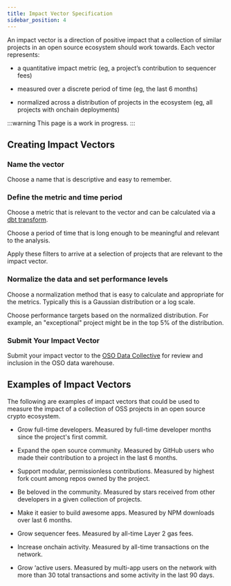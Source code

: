 ```yaml
---
title: Impact Vector Specification
sidebar_position: 4
---
```


An impact vector is a direction of positive impact that a collection of similar projects in an open source ecosystem should work towards. Each vector represents:

- a quantitative impact metric (eg, a project’s contribution to sequencer fees)

- measured over a discrete period of time (eg, the last 6 months)

- normalized across a distribution of projects in the ecosystem (eg, all projects with onchain deployments)

:::warning
This page is a work in progress.
:::

## Creating Impact Vectors

### Name the vector

Choose a name that is descriptive and easy to remember.

### Define the metric and time period

Choose a metric that is relevant to the vector and can be calculated via a [dbt transform](./metrics/intro).

Choose a period of time that is long enough to be meaningful and relevant to the analysis.

Apply these filters to arrive at a selection of projects that are relevant to the impact vector.

### Normalize the data and set performance levels

Choose a normalization method that is easy to calculate and appropriate for the metrics. Typically this is a Gaussian distribution or a log scale.

Choose performance targets based on the normalized distribution. For example, an "exceptional" project might be in the top 5% of the distribution.

### Submit Your Impact Vector

Submit your impact vector to the [OSO Data Collective](https://www.opensource.observer/data-collective) for review and inclusion in the OSO data warehouse.

## Examples of Impact Vectors

The following are examples of impact vectors that could be used to measure the impact of a collection of OSS projects in an open source crypto ecosystem.

- Grow full-time developers. Measured by full-time developer months since the project's first commit.

- Expand the open source community. Measured by GitHub users who made their contribution to a project in the last 6 months.

- Support modular, permissionless contributions. Measured by highest fork count among repos owned by the project.

- Be beloved in the community. Measured by stars received from other developers in a given collection of projects.

- Make it easier to build awesome apps. Measured by NPM downloads over last 6 months.

- Grow sequencer fees. Measured by all-time Layer 2 gas fees.

- Increase onchain activity. Measured by all-time transactions on the network.

- Grow ‘active users. Measured by multi-app users on the network with more than 30 total transactions and some activity in the last 90 days.
